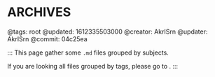 # ARCHIVES

@tags: root
@updated: 1612335503000
@creator: AkrISrn
@updater: AkrISrn
@commit: 04c25ea

:::
This page gather some `.md` files grouped by subjects.

If you are looking all files grouped by tags, please go to [](/en/categories.md "#").
:::
